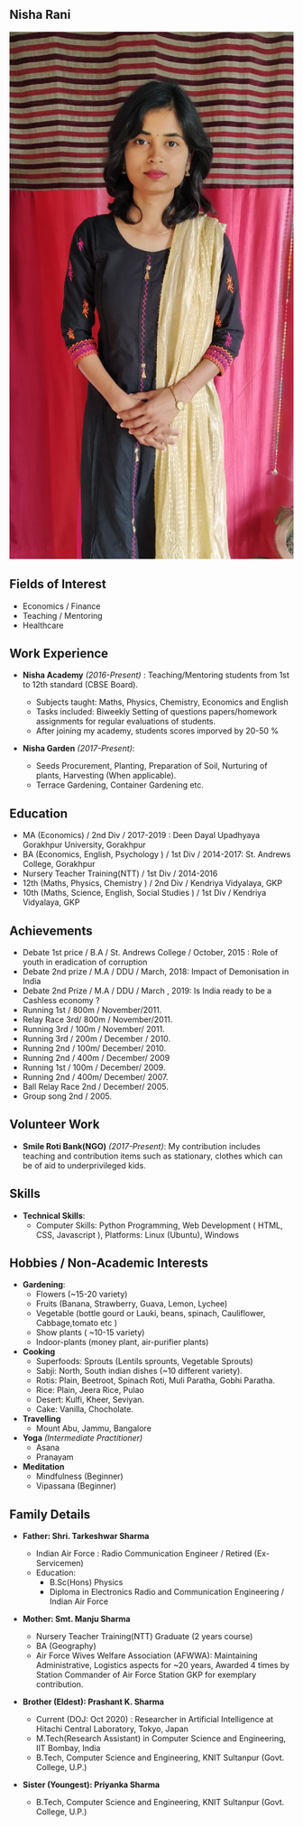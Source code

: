 ## Nisha Rani
![alt text](img/nisha-pic.jpg "Nisha's Profile Pic")


## Fields of Interest

* Economics / Finance
* Teaching / Mentoring
* Healthcare 

## Work Experience

* **Nisha Academy** *(2016-Present)* : Teaching/Mentoring students from 1st to 12th standard (CBSE Board).
  * Subjects taught:  Maths, Physics, Chemistry, Economics and English
  * Tasks included: Biweekly Setting of questions papers/homework assignments for regular evaluations of students.
  * After joining my academy, students scores imporved by 20-50 %
  
* **Nisha Garden** *(2017-Present)*:
  * Seeds Procurement, Planting, Preparation of Soil, Nurturing of plants, Harvesting (When applicable).
  * Terrace Gardening, Container Gardening etc.

## Education


* MA (Economics) / 2nd Div / 2017-2019 :  Deen Dayal Upadhyaya Gorakhpur University, Gorakhpur
* BA (Economics, English, Psychology ) / 1st Div / 2014-2017: St. Andrews College, Gorakhpur
* Nursery Teacher Training(NTT)  / 1st Div / 2014-2016
* 12th (Maths, Physics, Chemistry ) / 2nd Div / Kendriya Vidyalaya, GKP 
* 10th (Maths, Science, English, Social Studies ) / 1st Div / Kendriya Vidyalaya, GKP 


## Achievements

* Debate 1st price / B.A / St. Andrews College / October, 2015 : Role of youth in eradication of corruption 
* Debate 2nd prize / M.A / DDU / March, 2018: Impact of Demonisation in India 
* Debate 2nd Prize / M.A / DDU / March , 2019: Is India ready to be a Cashless economy ?
* Running 1st / 800m / November/2011.
* Relay Race 3rd/ 800m / November/2011.
* Running 3rd / 100m / November/ 2011.
* Running 3rd / 200m / December / 2010.
* Running 2nd / 100m/ December/ 2010.
* Running 2nd / 400m / December/ 2009
* Running 1st / 100m / December/ 2009.
* Running 2nd / 400m/ December/ 2007.
* Ball Relay Race 2nd / December/ 2005.
* Group song 2nd / 2005.


## Volunteer Work

* **Smile Roti Bank(NGO)** *(2017-Present)*: My contribution includes teaching and contribution items such as stationary, clothes which can be of aid to underprivileged kids.


## Skills


* **Technical Skills**:
  * Computer Skills: Python Programming, Web Development ( HTML, CSS, Javascript ), Platforms: Linux (Ubuntu), Windows

## Hobbies / Non-Academic Interests

* **Gardening**: 
  * Flowers (~15-20 variety)
  * Fruits (Banana, Strawberry, Guava, Lemon, Lychee)
  * Vegetable (bottle gourd or Lauki, beans, spinach, Cauliflower, Cabbage,tomato etc )
  * Show plants ( ~10-15 variety)
  * Indoor-plants (money plant, air-purifier plants)
* **Cooking**
  * Superfoods: Sprouts (Lentils sprounts, Vegetable Sprouts)
  * Sabji: North, South indian dishes (~10 different variety). 
  * Rotis: Plain, Beetroot, Spinach Roti, Muli Paratha, Gobhi Paratha.
  * Rice: Plain, Jeera Rice, Pulao
  * Desert: Kulfi, Kheer, Seviyan. 
  * Cake: Vanilla, Chocholate.
* **Travelling**
  * Mount Abu, Jammu, Bangalore 
* **Yoga** *(Intermediate Practitioner)*
  * Asana
  * Pranayam
* **Meditation**
  * Mindfulness (Beginner)
  * Vipassana (Beginner)
  
## Family Details
 
* **Father:  Shri. Tarkeshwar Sharma** 
  * Indian Air Force : Radio Communication Engineer / Retired (Ex-Servicemen)
  * Education: 
    * B.Sc(Hons) Physics
    * Diploma in Electronics Radio and Communication Engineering / Indian Air Force 

* **Mother: Smt. Manju Sharma**
  * Nursery Teacher Training(NTT) Graduate (2 years course)
  * BA (Geography)
  * Air Force Wives Welfare Association (AFWWA): Maintaining Administrative, Logistics aspects for ~20 years, Awarded 4 times by Station Commander of Air Force Station GKP for exemplary contribution.

* **Brother (Eldest): Prashant K. Sharma**
  * Current (DOJ: Oct 2020) : Researcher in Artificial Intelligence at Hitachi Central Laboratory, Tokyo, Japan 
  * M.Tech(Research Assistant) in Computer Science and Engineering, IIT Bombay, India
  * B.Tech, Computer Science and Engineering, KNIT Sultanpur (Govt. College, U.P.)

* **Sister (Youngest): Priyanka Sharma**
  * B.Tech, Computer Science and Engineering, KNIT Sultanpur (Govt. College, U.P.)


  



